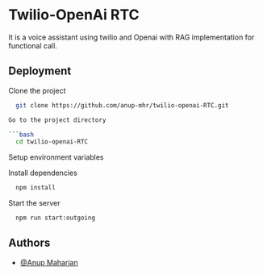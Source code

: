 
# Twilio-OpenAi RTC
It is a voice assistant using twilio and Openai with RAG implementation for functional call.



## Deployment

Clone the project

```bash
  git clone https://github.com/anup-mhr/twilio-openai-RTC.git

Go to the project directory

```bash
  cd twilio-openai-RTC
```

Setup environment variables


Install dependencies

```bash
  npm install
```

Start the server

```bash
  npm run start:outgoing
```
## Authors

- [@Anup Maharjan](https://github.com/anup-mhr)

